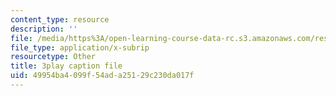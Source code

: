 ```yaml
---
content_type: resource
description: ''
file: /media/https%3A/open-learning-course-data-rc.s3.amazonaws.com/res-ll-005-mathematics-of-big-data-and-machine-learning-january-iap-2020/49954ba4099f54ada25129c230da017f_iCAZLl6nq4c.vtt
file_type: application/x-subrip
resourcetype: Other
title: 3play caption file
uid: 49954ba4-099f-54ad-a251-29c230da017f
---
```

